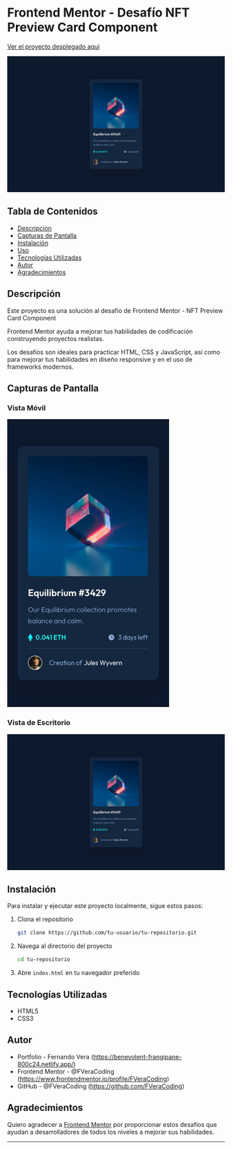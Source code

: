 # Frontend Mentor - Desafío NFT Preview Card Component

[Ver el proyecto desplegado aquí](https://shiny-shortbread-e9f913.netlify.app/)

![Vista Previa del Proyecto](design/desktop-design.jpg)

## Tabla de Contenidos

- [Descripción](#descripción)
- [Capturas de Pantalla](#capturas-de-pantalla)
- [Instalación](#instalación)
- [Uso](#uso)
- [Tecnologías Utilizadas](#tecnologías-utilizadas)
- [Autor](#autor)
- [Agradecimientos](#agradecimientos)

## Descripción

Este proyecto es una solución al desafío de Frontend Mentor - NFT Preview Card Component

Frontend Mentor ayuda a mejorar tus habilidades de codificación construyendo proyectos realistas. 

Los desafíos son ideales para practicar HTML, CSS y JavaScript, así como para mejorar tus habilidades en diseño responsive y en el uso de frameworks modernos.

## Capturas de Pantalla

### Vista Móvil
![Vista Móvil](design/mobile-design.jpg)

### Vista de Escritorio
![Vista Escritorio](design/desktop-design.jpg)

## Instalación

Para instalar y ejecutar este proyecto localmente, sigue estos pasos:

1. Clona el repositorio
    ```bash
    git clone https://github.com/tu-usuario/tu-repositorio.git
    ```
2. Navega al directorio del proyecto
    ```bash
    cd tu-repositorio
    ```
3. Abre `index.html` en tu navegador preferido

## Tecnologías Utilizadas

- HTML5
- CSS3

## Autor

- Portfolio - Fernando Vera (https://benevolent-frangipane-800c24.netlify.app/)
- Frontend Mentor - @FVeraCoding (https://www.frontendmentor.io/profile/FVeraCoding)
- GitHub - @FVeraCoding (https://github.com/FVeraCoding)

## Agradecimientos

Quiero agradecer a [Frontend Mentor](https://www.frontendmentor.io) por proporcionar estos desafíos que ayudan a desarrolladores de todos los niveles a mejorar sus habilidades.

---

